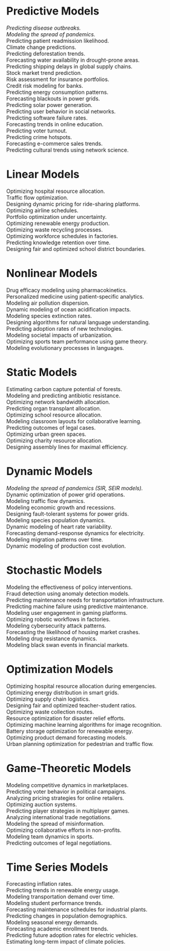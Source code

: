 # Predictive Models
<em>Predicting disease outbreaks.</em>  <br>
<em>Modeling the spread of pandemics.</em> <br>
Predicting patient readmission likelihood. <br>
Climate change predictions. <br>
Predicting deforestation trends. <br>
Forecasting water availability in drought-prone areas. <br>
Predicting shipping delays in global supply chains. <br>
Stock market trend prediction. <br>
Risk assessment for insurance portfolios. <br>
Credit risk modeling for banks. <br>
Predicting energy consumption patterns. <br>
Forecasting blackouts in power grids. <br>
Predicting solar power generation. <br>
Predicting user behavior in social networks. <br>
Predicting software failure rates. <br>
Forecasting trends in online education. <br>
Predicting voter turnout. <br>
Predicting crime hotspots. <br>
Forecasting e-commerce sales trends. <br>
Predicting cultural trends using network science. <br>
# Linear Models
Optimizing hospital resource allocation. <br>
Traffic flow optimization. <br>
Designing dynamic pricing for ride-sharing platforms. <br>
Optimizing airline schedules. <br>
Portfolio optimization under uncertainty. <br>
Optimizing renewable energy production. <br>
Optimizing waste recycling processes. <br>
Optimizing workforce schedules in factories. <br>
Predicting knowledge retention over time. <br>
Designing fair and optimized school district boundaries. <br>
# Nonlinear Models
Drug efficacy modeling using pharmacokinetics. <br>
Personalized medicine using patient-specific analytics. <br>
Modeling air pollution dispersion. <br>
Dynamic modeling of ocean acidification impacts. <br>
Modeling species extinction rates. <br>
Designing algorithms for natural language understanding. <br>
Predicting adoption rates of new technologies. <br>
Modeling societal impacts of urbanization. <br>
Optimizing sports team performance using game theory. <br>
Modeling evolutionary processes in languages. <br>
# Static Models
Estimating carbon capture potential of forests. <br>
Modeling and predicting antibiotic resistance. <br>
Optimizing network bandwidth allocation. <br>
Predicting organ transplant allocation. <br>
Optimizing school resource allocation. <br>
Modeling classroom layouts for collaborative learning. <br>
Predicting outcomes of legal cases. <br>
Optimizing urban green spaces. <br>
Optimizing charity resource allocation. <br>
Designing assembly lines for maximal efficiency. <br>
# Dynamic Models
<em>Modeling the spread of pandemics (SIR, SEIR models).</em> <br>
Dynamic optimization of power grid operations. <br>
Modeling traffic flow dynamics. <br>
Modeling economic growth and recessions. <br>
Designing fault-tolerant systems for power grids. <br>
Modeling species population dynamics. <br>
Dynamic modeling of heart rate variability. <br>
Forecasting demand-response dynamics for electricity. <br>
Modeling migration patterns over time. <br>
Dynamic modeling of production cost evolution. <br>
# Stochastic Models
Modeling the effectiveness of policy interventions. <br>
Fraud detection using anomaly detection models. <br>
Predicting maintenance needs for transportation infrastructure. <br>
Predicting machine failure using predictive maintenance. <br>
Modeling user engagement in gaming platforms. <br>
Optimizing robotic workflows in factories. <br>
Modeling cybersecurity attack patterns. <br>
Forecasting the likelihood of housing market crashes. <br>
Modeling drug resistance dynamics. <br>
Modeling black swan events in financial markets. <br>
# Optimization Models
Optimizing hospital resource allocation during emergencies. <br>
Optimizing energy distribution in smart grids. <br>
Optimizing supply chain logistics. <br>
Designing fair and optimized teacher-student ratios. <br>
Optimizing waste collection routes. <br>
Resource optimization for disaster relief efforts. <br>
Optimizing machine learning algorithms for image recognition. <br>
Battery storage optimization for renewable energy. <br>
Optimizing product demand forecasting models. <br>
Urban planning optimization for pedestrian and traffic flow. <br>
# Game-Theoretic Models
Modeling competitive dynamics in marketplaces. <br>
Predicting voter behavior in political campaigns. <br>
Analyzing pricing strategies for online retailers. <br>
Optimizing auction systems. <br>
Predicting player strategies in multiplayer games. <br>
Analyzing international trade negotiations. <br>
Modeling the spread of misinformation. <br>
Optimizing collaborative efforts in non-profits. <br>
Modeling team dynamics in sports. <br>
Predicting outcomes of legal negotiations. <br>
# Time Series Models
Forecasting inflation rates. <br>
Predicting trends in renewable energy usage. <br>
Modeling transportation demand over time. <br>
Modeling student performance trends. <br>
Forecasting maintenance schedules for industrial plants. <br>
Predicting changes in population demographics. <br>
Modeling seasonal energy demands. <br>
Forecasting academic enrollment trends. <br>
Predicting future adoption rates for electric vehicles. <br>
Estimating long-term impact of climate policies. <br>
